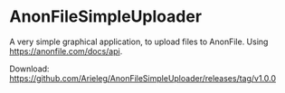 # AnonFileSimpleUploader
A very simple graphical application, to upload files to AnonFile. Using https://anonfile.com/docs/api.

Download: https://github.com/Arieleg/AnonFileSimpleUploader/releases/tag/v1.0.0
